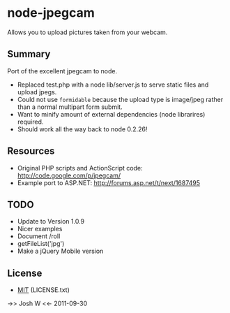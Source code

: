 node-jpegcam
============

Allows you to upload pictures taken from your webcam.

Summary
-------
Port of the excellent jpegcam to node.

* Replaced test.php with a node lib/server.js to serve static files and upload jpegs.
* Could not use `formidable` because the upload type is image/jpeg rather than a normal multipart form submit.
* Want to minify amount of external dependencies (node librarires) required.
* Should work all the way back to node 0.2.26!

Resources
---------
* Original PHP scripts and ActionScript code: http://code.google.com/p/jpegcam/
* Example port to ASP.NET: http://forums.asp.net/t/next/1687495

TODO
----
* Update to Version 1.0.9
* Nicer examples
* Document /roll
* getFileList('jpg')
* Make a jQuery Mobile version

License
-------
* [MIT](http://www.opensource.org/licenses/mit-license.php) (LICENSE.txt)

->> Josh W <<-
2011-09-30
